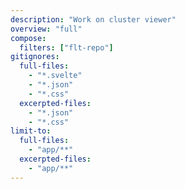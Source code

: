 ```yaml
---
description: "Work on cluster viewer"
overview: "full"
compose:
  filters: ["flt-repo"]
gitignores:
  full-files:
    - "*.svelte"
    - "*.json"
    - "*.css"
  excerpted-files:
    - "*.json"
    - "*.css"
limit-to:
  full-files:
    - "app/**"
  excerpted-files:
    - "app/**"
---
```

